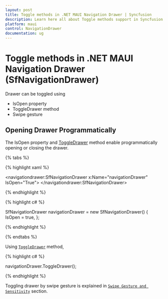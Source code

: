 ```yaml
---
layout: post
title: Toggle methods in .NET MAUI Navigation Drawer | Syncfusion
description: Learn here all about Toggle methods support in Syncfusion .NET MAUI Navigation Drawer (SfNavigationDrawer) control and more.
platform: maui
control: NavigationDrawer
documentation: ug
---
```

# Toggle methods in .NET MAUI Navigation Drawer (SfNavigationDrawer)

Drawer can be toggled using

* IsOpen property
* ToggleDrawer method
* Swipe gesture

## Opening Drawer Programmatically
The IsOpen property and [ToggleDrawer](https://help.syncfusion.com/cr/maui/Syncfusion.Maui.NavigationDrawer.SfNavigationDrawer.html#Syncfusion_Maui_NavigationDrawer_SfNavigationDrawer_ToggleDrawer) method enable programmatically opening or closing the drawer.

{% tabs %}

{% highlight xaml %}

<navigationdrawer:SfNavigationDrawer x:Name="navigationDrawer" IsOpen="True">
</navigationdrawer:SfNavigationDrawer>

{% endhighlight %}	
	
{% highlight c# %} 

SfNavigationDrawer navigationDrawer = new SfNavigationDrawer()
{
    IsOpen = true,
};

{% endhighlight %}

{% endtabs %}

Using [`ToggleDrawer`](https://help.syncfusion.com/cr/maui/Syncfusion.Maui.NavigationDrawer.SfNavigationDrawer.html#Syncfusion_Maui_NavigationDrawer_SfNavigationDrawer_ToggleDrawer) method,

{% highlight c# %} 

navigationDrawer.ToggleDrawer();

{% endhighlight %}

Toggling drawer by swipe gesture is explained in [`Swipe Gesture and Sensitivity`](https://help.syncfusion.com/maui/navigationdrawer/swipe-gesture) section.